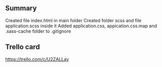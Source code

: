 ## Summary

Created file index.html in main folder
Created folder scss and file application.scss inside it
Added application.css, appication.css.map and .sass-cache folder to .gitignore

## Trello card 

https://trello.com/c/U2ZALLay
